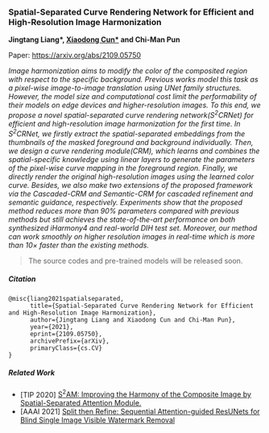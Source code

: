 ### Spatial-Separated Curve Rendering Network for Efficient and High-Resolution Image Harmonization

<b>Jingtang Liang*, <a href='vinthony.github.io'>Xiaodong Cun*</a> and Chi-Man Pun</b>

Paper: https://arxiv.org/abs/2109.05750

<i>Image harmonization aims to modify the color of the composited region with respect to the specific background. Previous works model this task as a pixel-wise image-to-image translation using UNet family structures. However, the model size and computational cost limit the performability of their models on edge devices and higher-resolution images. To this end, we propose a novel spatial-separated curve rendering network(S<sup>2</sup>CRNet) for efficient and high-resolution image harmonization for the first time. In S<sup>2</sup>CRNet, we firstly extract the spatial-separated embeddings from the thumbnails of the masked foreground and background individually. Then, we design a curve rendering module(CRM), which learns and combines the spatial-specific knowledge using linear layers to generate the parameters of the pixel-wise curve mapping in the foreground region. Finally, we directly render the original high-resolution images using the learned color curve. Besides, we also make two extensions of the proposed framework via the Cascaded-CRM and Semantic-CRM for cascaded refinement and semantic guidance, respectively. Experiments show that the proposed method reduces more than 90% parameters compared with previous methods but still achieves the state-of-the-art performance on both synthesized iHarmony4 and real-world DIH test set. Moreover, our method can work smoothly on higher resolution images in real-time which is more than 10× faster than the existing methods. </i> 

> The source codes and pre-trained models will be released soon.


##### Citation
```
@misc{liang2021spatialseparated,
      title={Spatial-Separated Curve Rendering Network for Efficient and High-Resolution Image Harmonization}, 
      author={Jingtang Liang and Xiaodong Cun and Chi-Man Pun},
      year={2021},
      eprint={2109.05750},
      archivePrefix={arXiv},
      primaryClass={cs.CV}
}
```


##### Related Work

* [TIP 2020] [S<sup>2</sup>AM: Improving the Harmony of the Composite Image by Spatial-Separated Attention Module.](https://github.com/vinthony/s2am)
* [AAAI 2021] [Split then Refine: Sequential Attention-guided ResUNets for Blind Single Image Visible Watermark Removal](https://github.com/vinthony/deep-blind-watermark-removal)
